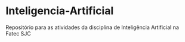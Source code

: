 # Inteligencia-Artificial

Repositório para as atividades da disciplina de Inteligência Artificial na Fatec SJC
